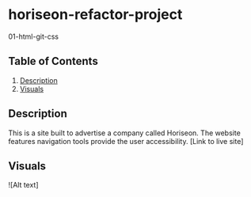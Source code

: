 # horiseon-refactor-project
01-html-git-css
## Table of Contents
1. [Description](#Description)
2. [Visuals](#visuals)

## Description
This is a site built to advertise a company called Horiseon. The website features navigation tools provide the user accessibility.
[Link to live site]

## Visuals
![Alt text]